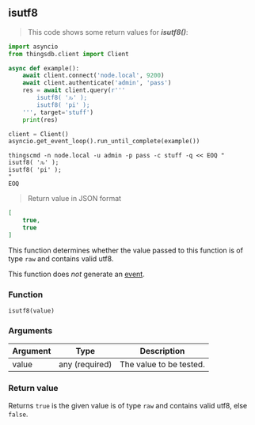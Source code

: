 ## isutf8

> This code shows some return values for ***isutf8()***:

```python
import asyncio
from thingsdb.client import Client

async def example():
    await client.connect('node.local', 9200)
    await client.authenticate('admin', 'pass')
    res = await client.query(r'''
        isutf8( 'ԉ' );
        isutf8( 'pi' );
    ''', target='stuff')
    print(res)

client = Client()
asyncio.get_event_loop().run_until_complete(example())
```

```shell
thingscmd -n node.local -u admin -p pass -c stuff -q << EOQ "
isutf8( 'ԉ' );
isutf8( 'pi' );
"
EOQ
```

> Return value in JSON format

```json
[
    true,
    true
]
```

This function determines whether the value passed to this function is of
type `raw` and contains valid utf8.

This function does *not* generate an [event](#events).

### Function
`isutf8(value)`

### Arguments
Argument | Type | Description
-------- | ---- | -----------
value | any (required) | The value to be tested.

### Return value
Returns `true` is the given value is of type `raw` and contains valid utf8, else `false`.
